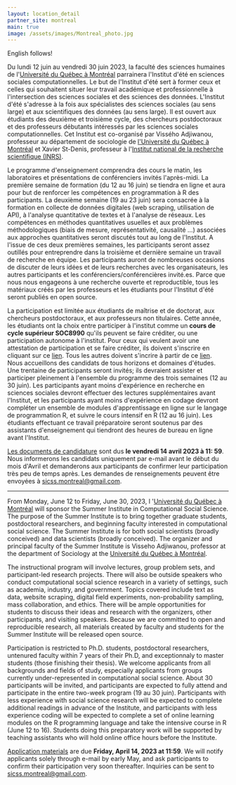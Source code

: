 ```yaml
---
layout: location_detail
partner_site: montreal
main: true
image: /assets/images/Montreal_photo.jpg
---
```


English follows!

Du lundi 12 juin au vendredi 30 juin 2023, la faculté des sciences humaines de l'[Université du Québec à Montréal](https://uqam.ca/) parrainera l'Institut d'été en sciences sociales computationnelles. Le but de l'Institut d'été sert à former ceux et celles qui souhaitent situer leur travail académique et professionnelle à l'intersection des sciences sociales et des sciences des données. L'Institut d'été s'adresse à la fois aux spécialistes des sciences sociales (au sens large) et aux scientifiques des données (au sens large). Il est ouvert aux étudiants des deuxième et troisième cycle, des chercheurs postdoctoraux et des professeurs débutants intéressés par les sciences sociales computationnelles. Cet Institut est co-organisé par Vissého Adjiwanou, professeur au département de sociologie de [l'Université du Québec à Montréal](https://sociologie.uqam.ca/corps-professoral/professeurs-es/professeur/adjiwanou.visseho/) et Xavier St-Denis, professeur à l'[Institut national de la recherche scientifique (INRS)](https://inrs.ca/la-recherche/professeurs/xavier-st-denis/).

Le programme d'enseignement comprendra des cours le matin, les laboratoires et présentations de conférenciers invités l'après-midi. La première semaine de formation (du 12 au 16 juin) se tiendra en ligne et aura pour but de renforcer les compétences en programmation à R des participants. La deuxième semaine (19 au 23 juin) sera consacrée à la formation en collecte de données digitales (web scraping, utilisation de API), à l'analyse quantitative de textes et à l'analyse de réseaux. Les compétences en méthodes quantitatives usuelles et aux problèmes méthodologiques (biais de mesure, représentativité, causalité ...) associées aux approches quantitatives seront discutés tout au long de l'Institut. A l'issue de ces deux premières semaines, les participants seront assez outillés pour entreprendre dans la troisième et dernière semaine un travail de recherche en équipe. Les participants auront de nombreuses occasions de discuter de leurs idées et de leurs recherches avec les organisateurs, les autres participants et les conférenciers/conférencières invité.es. Parce que nous nous engageons à une recherche ouverte et reproductible, tous les matériaux créés par les professeurs et les étudiants pour l'Institut d'été seront publiés en open source.

La participation est limitée aux étudiants de maîtrise et de doctorat, aux chercheurs postdoctoraux, et aux professeurs non titulaires. Cette année, les étudiants ont la choix entre participer à l'institut comme un **cours de cycle supérieur SOC8990** qu'ils peuvent se faire créditer, ou une participation autonome à l'institut. Pour ceux qui veulent avoir une attestation de participation et se faire créditer, ils doivent s'inscrire en cliquant sur ce [lien](). Tous les autres doivent s'incrire à partir de ce [lien](https://compsocialscience.github.io/summer-institute/2023/montreal/apply). Nous accueillons des candidats de tous horizons et domaines d'études. Une trentaine de participants seront invités; ils devraient assister et participer pleinement à l'ensemble du programme des trois semaines (12 au 30 juin). Les participants ayant moins d'expérience en recherche en sciences sociales devront effectuer des lectures supplémentaires avant l'Institut, et les participants ayant moins d'expérience en codage devront compléter un ensemble de modules d'apprentissage en ligne sur le langage de programmation R, et suivre le cours intensif en R (12 au 16 juin). Les étudiants effectuant ce travail préparatoire seront soutenus par des assistants d'enseignement qui tiendront des heures de bureau en ligne avant l'Institut.

[Les documents de candidature](https://compsocialscience.github.io/summer-institute/2023/montreal/apply) sont dus **le vendredi 14 avril 2023 à 11: 59**. Nous informerons les candidats uniquement par e-mail avant le début du mois d'Avril et demanderons aux participants de confirmer leur participation très peu de temps après. Les demandes de renseignements peuvent être envoyées à <sicss.montreal@gmail.com>.


---

From Monday, June 12 to Friday, June 30, 2023, l '[Université du Québec à Montréal](https://uqam.ca/) will sponsor the Summer Institute in Computational Social Science. The purpose of the Summer Institute is to bring together graduate students, postdoctoral researchers, and beginning faculty interested in computational social science. The Summer Institute is for both social scientists (broadly conceived) and data scientists (broadly conceived). The organizer and principal faculty of the Summer Institute is Visseho Adjiwanou, professor at the department of Sociology at the [Université du Québec à Montréal](https://uqam.ca/).

The instructional program will involve lectures, group problem sets, and participant-led research projects. There will also be outside speakers who conduct computational social science research in a variety of settings, such as academia, industry, and government. Topics covered include text as data, website scraping, digital field experiments, non-probability sampling, mass collaboration, and ethics. There will be ample opportunities for students to discuss their ideas and research with the organizers, other participants, and visiting speakers. Because we are committed to open and reproducible research, all materials created by faculty and students for the Summer Institute will be released open source.

Participation is restricted to Ph.D. students, postdoctoral researchers, untenured faculty within 7 years of their Ph.D, and exceptionnaly to master students (those finishing their thesis). We welcome applicants from all backgrounds and fields of study, especially applicants from groups currently under-represented in computational social science. About 30 participants will be invited, and participants are expected to fully attend and participate in the entire two-week program (19 au 30 juin). Participants with less experience with social science research will be expected to complete additional readings in advance of the Institute, and participants with less experience coding will be expected to complete a set of online learning modules on the R programming language and take the intensive course in R (June 12 to 16). Students doing this preparatory work will be supported by teaching assistants who will hold online office hours before the Institute.

[Application materials](https://compsocialscience.github.io/summer-institute/2023/montreal/apply) are due **Friday, April 14, 2023 at 11:59**. We will notify applicants solely through e-mail by early May, and ask participants to confirm their participation very soon thereafter. Inquiries can be sent to <sicss.montreal@gmail.com>.

